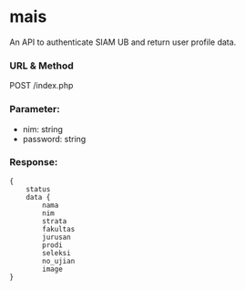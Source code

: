 # mais
An API to authenticate SIAM UB and return user profile data.

### URL & Method

POST /index.php

### Parameter:

- nim: string
- password: string

### Response:

```
{
    status
    data {
        nama
        nim
        strata
        fakultas
        jurusan
        prodi
        seleksi
        no_ujian
        image
}
```
